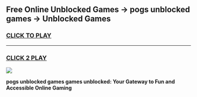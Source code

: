 
## Free Online Unblocked Games → pogs unblocked games → Unblocked Games
<h3>
<a href="https://premium.freeplayer.one?title=pogs_unblocked_games&ref=21F">CLICK TO PLAY</a></h3>
<hr>

<h3>
<a href="https://premium.freeplayer.one?title=pogs_unblocked_games&ref=21F">CLICK 2 PLAY</a>
  
</h3>

<a href="https://premium.freeplayer.one?title=pogs_unblocked_games&ref=21F/"><img src="https://clearcache.store/games.png"></a>


**pogs unblocked games games unblocked: Your Gateway to Fun and Accessible Online Gaming**
